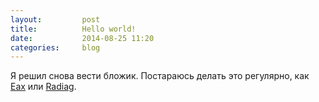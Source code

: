 ```yaml
---
layout:         post
title:          Hello world!
date:           2014-08-25 11:20
categories:     blog
---
```


Я решил снова вести бложик.
Постараюсь делать это регулярно,
как [Eax](http://eax.me/blog-story/)
или [Radiag](http://radiag.ru/post/73198008051).
